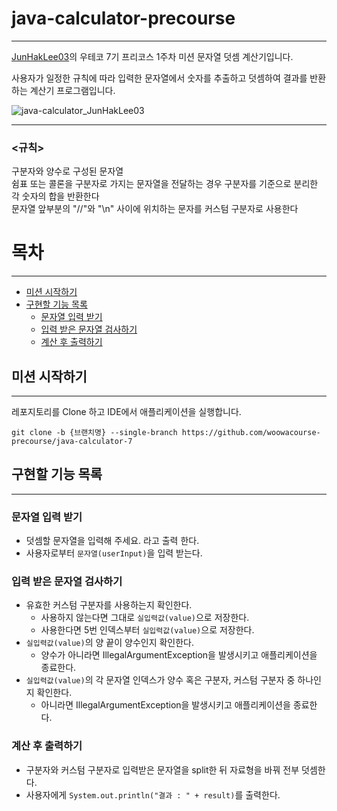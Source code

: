 # java-calculator-precourse

---

[JunHakLee03](https://github.com/JunHakLee03)의 우테코 7기 프리코스 1주차 미션 문자열 덧셈 계산기입니다.

사용자가 일정한 규칙에 따라 입력한 문자열에서 숫자를 추출하고 덧셈하여 결과를 반환하는 계산기 프로그램입니다.

![java-calculator_JunHakLee03](https://github.com/user-attachments/assets/da311476-eb0b-4142-8938-4441f0f8e5a8)

---

### <규칙>

구분자와 양수로 구성된 문자열
<br> 쉼표 또는 콜론을 구분자로 가지는 문자열을 전달하는 경우 구분자를 기준으로 분리한 각 숫자의 합을 반환한다
<br> 문자열 앞부분의 "//"와 "\n" 사이에 위치하는 문자를 커스텀 구분자로 사용한다

# 목차

---

- [미션 시작하기](#시작하기)
- [구현할 기능 목록](#구현할-기능-목록)
    - [문자열 입력 받기](#문자열-입력-받기)
    - [입력 받은 문자열 검사하기](#입력-받은-문자열-검사하기)
    - [계산 후 출력하기](#계산-후-출력하기)

## 미션 시작하기

---

레포지토리를 Clone 하고 IDE에서 애플리케이션을 실행합니다.

`git clone -b {브랜치명} --single-branch https://github.com/woowacourse-precourse/java-calculator-7`

## 구현할 기능 목록

---

### 문자열 입력 받기

- 덧셈할 문자열을 입력해 주세요. 라고 출력 한다.
- 사용자로부터 `문자열(userInput)`을 입력 받는다.

### 입력 받은 문자열 검사하기

- 유효한 커스텀 구분자를 사용하는지 확인한다.
    - 사용하지 않는다면 그대로 `실입력값(value)`으로 저장한다.
    - 사용한다면 5번 인덱스부터 `실입력값(value)`으로 저장한다.
- `실입력값(value)`의 양 끝이 양수인지 확인한다.
    - 양수가 아니라면 IllegalArgumentException을 발생시키고 애플리케이션을 종료한다.
- `실입력값(value)`의 각 문자열 인덱스가 양수 혹은 구분자, 커스텀 구분자 중 하나인지 확인한다.
    - 아니라면 IllegalArgumentException을 발생시키고 애플리케이션을 종료한다.

### 계산 후 출력하기

- 구분자와 커스텀 구분자로 입력받은 문자열을 split한 뒤 자료형을 바꿔 전부 덧셈한다.
- 사용자에게 `System.out.println("결과 : " + result)`를 출력한다.